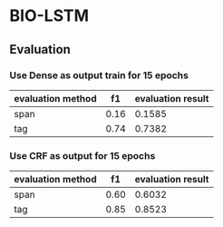 # BIO-LSTM

## Evaluation

### Use Dense as output train for 15 epochs

| evaluation method | f1 | evaluation result |
| -- | -- | -- |
| span | 0.16 | 0.1585 |
| tag | 0.74 | 0.7382 |

### Use CRF as output for 15 epochs

| evaluation method | f1 | evaluation result |
| -- | -- | -- |
| span | 0.60 | 0.6032 |
| tag | 0.85 | 0.8523 |